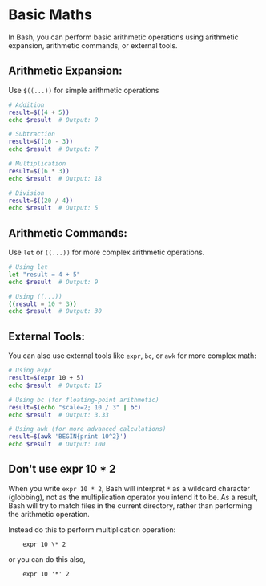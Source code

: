 # Basic Maths 
In Bash, you can perform basic arithmetic operations using arithmetic expansion, arithmetic commands, or external tools.

## Arithmetic Expansion:
Use `$((...))` for simple arithmetic operations

```bash
# Addition
result=$((4 + 5))
echo $result  # Output: 9

# Subtraction
result=$((10 - 3))
echo $result  # Output: 7

# Multiplication
result=$((6 * 3))
echo $result  # Output: 18

# Division
result=$((20 / 4))
echo $result  # Output: 5

```

## Arithmetic Commands:

Use `let` or `((...))` for more complex arithmetic operations.

```bash
# Using let
let "result = 4 + 5"
echo $result  # Output: 9

# Using ((...))
((result = 10 * 3))
echo $result  # Output: 30

```

## External Tools:

You can also use external tools like `expr`, `bc`, or `awk` for more complex math:

```bash
# Using expr
result=$(expr 10 + 5)
echo $result  # Output: 15

# Using bc (for floating-point arithmetic)
result=$(echo "scale=2; 10 / 3" | bc)
echo $result  # Output: 3.33

# Using awk (for more advanced calculations)
result=$(awk 'BEGIN{print 10^2}')
echo $result  # Output: 100

```

## Don't use expr 10 * 2 
When you write `expr 10 * 2`, Bash will interpret `*` as a wildcard character (globbing), not as the multiplication operator you intend it to be. As a result, Bash will try to match files in the current directory, rather than performing the arithmetic operation.

Instead do this to perform multiplication operation:  

        expr 10 \* 2 

or you can do this also, 

        expr 10 '*' 2 